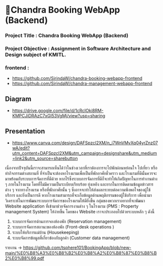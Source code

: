 
# 🏨Chandra Booking WebApp (Backend)
### Project Title : Chandra Booking WebApp (Backend)
### Project Objective : Assignment in Software Architecture and Design subject of KMITL.

### frontend : 
- https://github.com/SirindaW/chandra-booking-webapp-frontend
- https://github.com/SirindaW/chandra-management-webapp-frontend

## Diagram
- https://drive.google.com/file/d/1cRcIOki8RM-KMPCJiDRAzC7xGI53VgMj/view?usp=sharing

## Presentation
- https://www.canva.com/design/DAFSpzcl2XM/n_i7WnVMvXq04yrZnz07wA/edit?utm_content=DAFSpzcl2XM&utm_campaign=designshare&utm_medium=link2&utm_source=sharebutton

เนื่องจากปัจจุบันนี้เราจะสามารถเห็นได้ว่าในช่วงเวลาที่เราต้องการจะไปพักผ่อนหย่อนใจ ไปเที่ยว หรือทำกิจกรรมต่างสถานที่ ที่จำเป็นจะต้องหาโรงแรมเพื่อเป็นที่พักอาศัยชั่วคราว และโรงแรมที่ดีนั้นควรจะมาพร้อมกับระบบการจัดการที่ดีด้วย หากไร้ซึ่งระบบการจัดการที่ดีก็จะทำให้เกิดปัญหาในการทำงานต่าง ๆ ภายในโรงแรม โดยที่ไม่มีความเป็นระเบียบเรียบร้อย ยุ่งเหยิง และยากในการติดตามข้อมูลข่าวสารต่าง ๆ จากทางโรงแรม หรือที่พักอาศัยนั้น ๆ ซึ่งอาจจะทำให้ส่งผลกระทบต่อความพึงพอใจของผู้ใช้บริการ และยิ่งเป็นการดี หากโรงแรมสามารถที่จะเก็บข้อมูลด้านพฤติกรรมของผู้ใช้บริการ เพื่อนำมาวิเคราะห์ในการพัฒนาระบบการจัดการของโรงแรมให้ดียิ่งขึ้น
กลุ่มของพวกเราอยากที่จะพัฒนา Website application ที่เข้ามาช่วยจัดการงานต่าง ๆ ในโรงแรม (PMS : Property management System) ให้ง่ายขึ้น
  โดยของ Website เราจะประกอบไปด้วยระบบหลัก ๆ ดังนี้
1. ระบบการจัดการด้านการจองห้องพัก (Reservation management) 
2. ระบบการจัดการสถานะของห้องพัก (Front-desk operations ) 
3. ระบบให้บริการแม่บ้าน (Housekeeping) 
4. ระบบจัดการข้อมูลที่เกี่ยวข้องกับลูกค้า (Customer data management) 

รายงาน -> https://github.com/tsphere101/BookingApp/blob/new-main/%E0%B8%A3%E0%B8%B2%E0%B8%A2%E0%B8%87%E0%B8%B2%E0%B8%99.pdf
